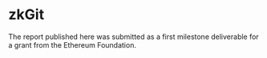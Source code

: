 # zkGit

The report published here was submitted as a first milestone deliverable for a grant from the Ethereum Foundation.
